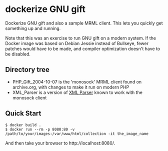 # dockerize GNU gift

Dockerize GNU gift and also a sample MRML client. This lets you quickly get something up and running.

Note that this was an exercise to run GNU gift on a modern system. If the Docker image was based on Debian Jessie
instead of Bullseye, fewer patches would have to be made, and compiler optimization doesn't have to be disabled.

## Directory tree

- PHP_Gift_2004-10-07 is the 'monosock' MRML client found on archive.org, with changes to make it run on modern PHP
- XML_Parser is a version of [XML Parser](https://pear.php.net/package/XML_Parser) known to work with the monosock client

## Quick Start

```
$ docker build .
$ docker run --rm -p 8080:80 -v /path/to/your/images:/var/www/html/collection -it the_image_name
```
And then take your browser to http://localhost:8080/.
